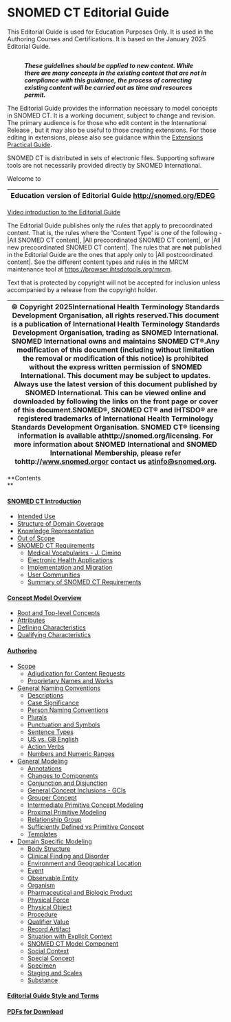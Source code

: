 # SNOMED CT Editorial Guide

This Editorial Guide is used for Education Purposes Only. It is used in the Authoring Courses and Certifications. It is based on the January 2025 Editorial Guide.

<figure><img src="attachments/27591252/35987732.png" alt="" title=""><figcaption><p><em><strong>These guidelines should be applied to new content. While there are many concepts in the existing content that are not in compliance with this guidance, the process of correcting existing content will be carried out as time and resources permit.</strong></em></p></figcaption></figure>

  

The Editorial Guide provides the information necessary to model concepts in SNOMED CT. It is a working document, subject to change and revision. The primary audience is for those who edit content in the International Release _,_ but it may also be useful to those creating extensions. For those editing in extensions, please also see guidance within the [Extensions Practical Guide](https://confluence.ihtsdotools.org/display/DOCEXTPG/Extensions+Practical+Guide). 

SNOMED CT is distributed in sets of electronic files. Supporting software tools are not necessarily provided directly by SNOMED International.

Welcome to

| Education version of Editorial Guide http://snomed.org/EDEG |
|---|

  

[Video introduction to the Editorial Guide](https://drive.google.com/file/d/1OuQixcCCM1N-BuKxTH6LDfvggTB1NJM7/view?usp=sharing)

The Editorial Guide publishes only the rules that apply to precoordinated content. That is, the rules where the 'Content Type' is one of the following - |All SNOMED CT content|, |All precoordinated SNOMED CT content|, or |All new precoordinated SNOMED CT content|. The rules that are **not** published in the Editorial Guide are the ones that apply only to |All postcoordinated content|. See the different content types and rules in the MRCM maintenance tool at <https://browser.ihtsdotools.org/mrcm>. 

Text that is protected by copyright will not be accepted for inclusion unless accompanied by a release from the copyright holder.

| © Copyright 2025International Health Terminology Standards Development Organisation, all rights reserved.This document is a publication of International Health Terminology Standards Development Organisation, trading as SNOMED International. SNOMED International owns and maintains SNOMED CT®.Any modification of this document (including without limitation the removal or modification of this notice) is prohibited without the express written permission of SNOMED International. This document may be subject to updates. Always use the latest version of this document published by SNOMED International. This can be viewed online and downloaded by following the links on the front page or cover of this document.SNOMED®, SNOMED CT® and IHTSDO® are registered trademarks of International Health Terminology Standards Development Organisation. SNOMED CT® licensing information is available athttp://snomed.org/licensing. For more information about SNOMED International and SNOMED International Membership, please refer tohttp://www.snomed.orgor contact us atinfo@snomed.org. |
|---|

**Contents  
**

#### [SNOMED CT Introduction](SNOMED-CT-Introduction_179930657.html)

  * [Intended Use](Intended-Use_179930658.html)
  * [Structure of Domain Coverage](Structure-of-Domain-Coverage_179930660.html)
  * [Knowledge Representation](Knowledge-Representation_179930661.html)
  * [Out of Scope](Out-of-Scope_179930659.html)
  * [SNOMED CT Requirements](SNOMED-CT-Requirements_179930662.html)
    * [Medical Vocabularies - J. Cimino](Medical-Vocabularies---J.-Cimino_179930663.html)
    * [Electronic Health Applications](Electronic-Health-Applications_179930664.html)
    * [Implementation and Migration](Implementation-and-Migration_179930665.html)
    * [User Communities](User-Communities_179930666.html)
    * [Summary of SNOMED CT Requirements](Summary-of-SNOMED-CT-Requirements_179930667.html)

#### [Concept Model Overview](Concept-Model-Overview_179932141.html)

  * [Root and Top-level Concepts](Root-and-Top-level-Concepts_179932142.html)
  * [Attributes](Attributes_179932146.html)
  * [Defining Characteristics](Defining-Characteristics_179932145.html)
  * [Qualifying Characteristics](Qualifying-Characteristics_179932147.html)

#### [Authoring](Authoring_179930668.html)

  * [Scope](Scope_179930669.html)
    * [Adjudication for Content Requests](Adjudication-for-Content-Requests_179930672.html)
    * [Proprietary Names and Works](Proprietary-Names-and-Works_179930670.html)
  * [General Naming Conventions](General-Naming-Conventions_179932030.html)
    * [Descriptions](Descriptions_179932031.html)
    * [Case Significance](Case-Significance_179932042.html)
    * [Person Naming Conventions](Person-Naming-Conventions_179932044.html)
    * [Plurals](Plurals_179932045.html)
    * [Punctuation and Symbols](Punctuation-and-Symbols_179932046.html)
    * [Sentence Types](Sentence-Types_179932047.html)
    * [US vs. GB English](US-vs.-GB-English_179932048.html)
    * [Action Verbs](Action-Verbs_179932050.html)
    * [Numbers and Numeric Ranges](Numbers-and-Numeric-Ranges_179932051.html)
  * [General Modeling](General-Modeling_179932052.html)
    * [Annotations](Annotations_273518997.html)
    * [Changes to Components](Changes-to-Components_179932107.html)
    * [Conjunction and Disjunction](Conjunction-and-Disjunction_179932117.html)
    * [General Concept Inclusions - GCIs](General-Concept-Inclusions---GCIs_179932120.html)
    * [Grouper Concept](Grouper-Concept_179932070.html)
    * [Intermediate Primitive Concept Modeling](Intermediate-Primitive-Concept-Modeling_179932069.html)
    * [Proximal Primitive Modeling](Proximal-Primitive-Modeling_179932060.html)
    * [Relationship Group](Relationship-Group_179932072.html)
    * [Sufficiently Defined vs Primitive Concept](Sufficiently-Defined-vs-Primitive-Concept_179932053.html)
    * [Templates](Templates_179932140.html)
  * [Domain Specific Modeling](Domain-Specific-Modeling_179930673.html)
    * [Body Structure](Body-Structure_179930674.html)
    * [Clinical Finding and Disorder](Clinical-Finding-and-Disorder_179930719.html)
    * [Environment and Geographical Location](Environment-and-Geographical-Location_179930976.html)
    * [Event](Event_179930977.html)
    * [Observable Entity](Observable-Entity_179930983.html)
    * [Organism](Organism_179931004.html)
    * [Pharmaceutical and Biologic Product](Pharmaceutical-and-Biologic-Product_179931007.html)
    * [Physical Force](Physical-Force_179931641.html)
    * [Physical Object](Physical-Object_179931642.html)
    * [Procedure](Procedure_179931666.html)
    * [Qualifier Value](Qualifier-Value_179931745.html)
    * [Record Artifact](Record-Artifact_179931764.html)
    * [Situation with Explicit Context](Situation-with-Explicit-Context_179931765.html)
    * [SNOMED CT Model Component](SNOMED-CT-Model-Component_179931771.html)
    * [Social Context](Social-Context_179931775.html)
    * [Special Concept](Special-Concept_179931776.html)
    * [Specimen](Specimen_179931778.html)
    * [Staging and Scales](Staging-and-Scales_179931781.html)
    * [Substance](Substance_179931782.html)

#### [Editorial Guide Style and Terms](Editorial-Guide-Style-and-Terms_179932148.html)

#### [PDFs for Download](PDFs-for-Download_179932149.html)
